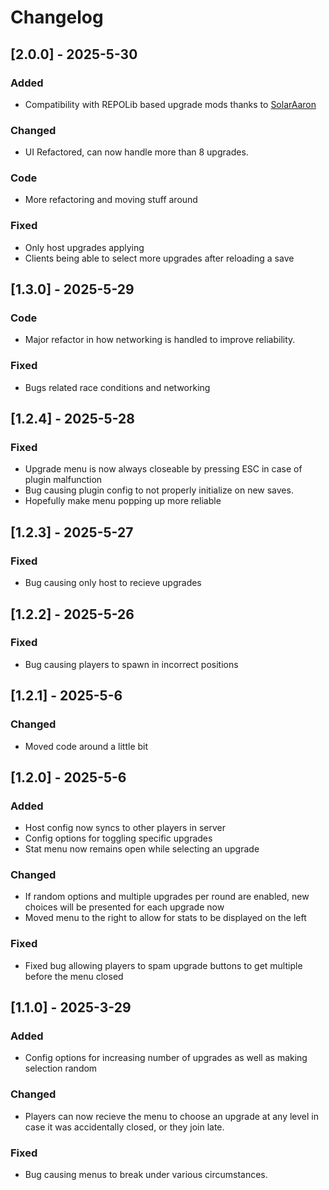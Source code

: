# Changelog

## [2.0.0] - 2025-5-30
### Added
- Compatibility with REPOLib based upgrade mods thanks to [SolarAaron](https://github.com/SolarAaron)
### Changed
- UI Refactored, can now handle more than 8 upgrades.
### Code
- More refactoring and moving stuff around
### Fixed
- Only host upgrades applying
- Clients being able to select more upgrades after reloading a save

## [1.3.0] - 2025-5-29
### Code
- Major refactor in how networking is handled to improve reliability.
### Fixed
- Bugs related race conditions and networking

## [1.2.4] - 2025-5-28
### Fixed
- Upgrade menu is now always closeable by pressing ESC in case of plugin malfunction
- Bug causing plugin config to not properly initialize on new saves.
- Hopefully make menu popping up more reliable

## [1.2.3] - 2025-5-27
### Fixed
- Bug causing only host to recieve upgrades

## [1.2.2] - 2025-5-26
### Fixed
- Bug causing players to spawn in incorrect positions

## [1.2.1] - 2025-5-6
### Changed
- Moved code around a little bit

## [1.2.0] - 2025-5-6
### Added
- Host config now syncs to other players in server
- Config options for toggling specific upgrades
- Stat menu now remains open while selecting an upgrade

### Changed
- If random options and multiple upgrades per round are enabled, new choices will be presented for each upgrade now
- Moved menu to the right to allow for stats to be displayed on the left

### Fixed
- Fixed bug allowing players to spam upgrade buttons to get multiple before the menu closed

## [1.1.0] - 2025-3-29
### Added

- Config options for increasing number of upgrades as well as making selection random

### Changed

- Players can now recieve the menu to choose an upgrade at any level in case it was accidentally closed, or they join late.

### Fixed

- Bug causing menus to break under various circumstances.